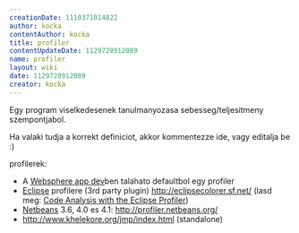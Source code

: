 ```yaml
---
creationDate: 1110371014822 
author: kocka 
contentAuthor: kocka 
title: profiler 
contentUpdateDate: 1129728912089 
name: profiler 
layout: wiki 
date: 1129728912089 
creator: kocka 
---
```


Egy program viselkedesenek tanulmanyozasa sebesseg/teljesitmeny szempontjabol.

Ha valaki tudja a korrekt definiciot, akkor kommentezze ide, vagy editalja be :)

profilerek:

*   A [Websphere app dev](Websphere%20App%20Dev.html)ben talahato defaultbol egy profiler
*   [Eclipse](Eclipse.html) profilere (3rd party plugin) http://eclipsecolorer.sf.net/ (lasd meg: [Code Analysis with the Eclipse Profiler](http://www.theserverside.com/articles/article.tss?l=EclipseProfiler))
*   [Netbeans](Netbeans.html) 3.6, 4.0 es 4.1: http://profiler.netbeans.org/
*   http://www.khelekore.org/jmp/index.html (standalone)

